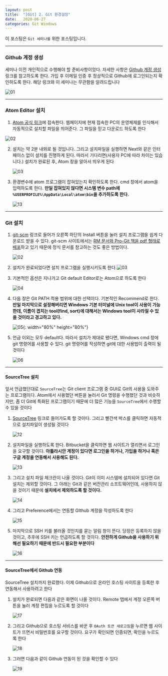 ```yaml
---
layout: post
title:  "[Git] 2. Git 환경설정"
date:   2020-06-27
categories: Git Windows
---
```


이 포스팅은 `Git 세미나를` 위한 포스팅입니다.

---

### Github 계정 생성

세미나 이전 개인적으로 수행해야 할 준비사항이었다. 자세한 사항은 [Github 계정 생성](https://gabii.tistory.com/entry/Git-Github-계정-생성하기) 링크를 참고하도록 한다. 가입 후 이메일 인증 후 정상적으로 Github에 로그인되는지 확인하도록 한다. 해당 링크와 이 세미나는 무관함을 알려드립니다

![01](https://drive.google.com/uc?id=1eCRFl-CKiOJ5K20MaCv03whK0iBkQt0_)

---

### Atom Editor 설치

1.  [Atom 공식 링크](https://atom.io/)에 접속한다. 웹페이지에 현재 접속한 PC의 운영체제를 인식해서 자동적으로 설치할 파일을 띄어준다. 그 파일을 믿고 다운로드 하도록 한다

   ![02](https://drive.google.com/uc?id=16cyZKMyRHKnzfggNwWAfYvHVgSH9lKS2)

2. 설치는 약 2분 내외로 될 것입니다. 그리고 설치파일을 실행하면 Next와 같은 인터페이스 없이 설치를 진행하게 된다. 따라서 기다리면(사용자 PC에 따라 차이는 있습니다.) 설치가 완료된 후, Atom 창을 알아서 띄우게 된다

   ![03](https://drive.google.com/uc?id=1HkRLbfyMezKL2dg5EmGTdteTgMbeTF-A)

3. 환경변수에 atom 프로그램이 잡혀있는지 확인하도록 한다. cmd 창에서 atom을 입력하도록 한다. __만일 잡혀있지 않다면 시스템 변수 path에 `%USERPROFILE%\AppData\Local\atom\bin`을 추가하도록 한다.__

   ![13](https://drive.google.com/uc?id=1T5qXmTPO5j2rahnUCI_bMCGO_uKEUAMQ)

---

### Git 설치

1. [git-scm](https://git-scm.com/doc) 링크로 들어가 오른쪽 하단의 Install 버튼을 눌러 설치 프로그램을 쉽게 다운로드 받을 수 있다. git-scm 사이트에서는 [RM 문서와 Pro-Git 책을 pdf 형태로 배포](https://git-scm.com/book/en/v2)하고 있기 때문에 정식 문서를 참고하는 것도 좋은 방법이다. 

   ![02](https://drive.google.com/uc?id=1zxoOCRCw5ariyVvKY_qUiBx-kDj7RKFt)


2. 설치가 완료되었다면 설치 프로그램을 실행시키도록 한다.![03](https://drive.google.com/uc?id=1HxBUrCodchOownTHAXecdl2BpCNSXjeA)


3. 기본적인 옵션은 지나가고 Git default Editor로는 Atom으로 하도록 한다

   ![04](https://drive.google.com/uc?id=1aWGFnqYhnj-1kBv7Tr2oDTj11hT_775Y)


4. 다음 창은 Git PATH 적용 범위에 대한 선택이다. 기본적인 Recommend로 한다. __만일 마지막으로 설정해버리면 Windows 기본 터미널에 Unix tool이 사용이 가능한데, 이름이 겹치는 tool(find, sort)에 대해서는 Windows tool이 사라질 수 있을 것이라고 경고하고 있다.__

   ![05](https://drive.google.com/uc?id=1wXAMegjxYUt0NBZF52EJOXrszJAMhUQZ){: width="80%" height="80%"}


5. 언급 이외는 모두 default다. 따라서 설치가 제대로 됐다면, Windows cmd 창에 git 명령어를 사용할 수 있다. git 명령어를 작성하면 git에 대한 사용법이 출력이 될 것이다

   ![06](https://drive.google.com/uc?id=1_p0jWv0YXaOZkvl2nZfp_Q5cQmuZodtz)

---

#### SourceTree 설치

앞서 언급했던대로 `SourceTree`는 Git client 프로그램 중 GUI로 Git의 사용을 도와주는 프로그램이다. Atom에서 사용했던 버튼을 눌러서 Git 명령을 수행했던 것과 비슷하지만, 좀 더 Git에 특화된 프로그램이기 때문에 더 많은 기능을 `SourceTree`에서 수행할 수 있을 것이다

1. [SourceTree](https://www.sourcetreeapp.com/) 링크로 들어가도록 할 것이다. 그리고 빨간색 박스를 클릭하면 자동적으로 설치파일이 생성될 것이다

   ![12](https://drive.google.com/uc?id=1E1tSf5JRjZusEEhUvH3-2SRzHlRl-W3G)

2. 설치파일을 실행하도록 한다. Bitbucket을 클릭하면 웹 사이트가 열리면서 로그인을 요구할 것이다. __아틀라시안 계정이 있다면 로그인을 하거나, 가입을 하거나 혹은 구글 계정을 연동해서 사용해도 된다.__

   ![13](https://drive.google.com/uc?id=1uhaBSMOkcSUFaTmxkehpkwGHre3kxt8t)

3. 그리고 설치 파일 체크란이 나올 것이다. Git이 이미 시스템에 설치되어 있다면 Git 설치는 제외할 것이다. 그 아래는 Git과 같은 버전관리 소프트웨어인데, 사용하지 않을 것이기 때문에 __설치에서 제외하도록 할 것이다.__

   ![14](https://drive.google.com/uc?id=1Cl4D3J9DqoBfR78WCA_Xd5QtFk4AaJds)

4. 그리고 Preference에서는 연동할 GIthub 계정을 작성하도록 한다

   ![15](https://drive.google.com/uc?id=18Fw2DRG46F88FTaKO6XwpCfDN1K8jXFG)

5. 마지막으로 SSH 키를 불러올 것인지를 묻는 알림 창이 뜬다. 당장은 등록하지 않을 것이고, 추후에 SSH 키는 언급하도록 할 것이다. __안전하게 Github을 사용하기 위해선 필요하기 때문에 반드시 필요한 부분이다__

   ![16](https://drive.google.com/uc?id=1ZdeE4drjtWqVyt2IrJQAs1Pnk-iX-GJ-)

---

#### SourceTree에서 Github 연동

SourceTree 설치까지 완료했다. 이제 Github으로 온라인 호스팅 사이트을 등록한 후 연동해서 사용하려고 한다

1. 설치가 완료되면 다음과 같은 화면이 나올 것이다. Remote 탭에서 계정 오른쪽 버튼을 눌러 계정 편집을 누르도록 할 것이다

   ![17](https://drive.google.com/uc?id=1E-qcVRYEiRfDsQbc4xqWxzVLrXbxs1zq)

2. 그리고 Github으로 호스팅 서비스를 바꾼 후 `OAuth 토큰 새로고침`을 누르면 웹 사이트가 뜨면서 비밀번호를 요구할 것이다. 요구가 확인되면 인증되면, 확인을 누르도록 한다

   ![18](https://drive.google.com/uc?id=1Rgm_XBbz1hCFqb1Lt2Ghq_Fz-_fIjgpW)

3. 그러면 다음과 같이 Github 연동이 된 것을 확인할 수 있다

   ![19](https://drive.google.com/uc?id=1CArJISqURxyROp_WbPZS4EiFXmCbVafq)
